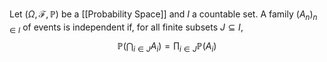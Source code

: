 Let $(\Omega,\mathcal{F},\mathbb{P})$ be a [[Probability Space]] and $I$ a countable set. 
A family $(A_{n})_{n\in I}$ of events is independent if, for all finite subsets $J\subseteq I$,
$$
\mathbb{P}\left( \bigcap_{i\in J}A_{i} \right)=\prod_{i\in J}\mathbb{P}(A_{i})
$$
